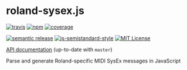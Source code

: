 # roland-sysex.js
[![travis][travis-image]][travis-url]
[![npm][npm-image]][npm-url]
[![coverage][coverage-image]][coverage-url]

[![semantic release][semantic-release-image]][semantic-release-url]
[![js-semistandard-style][semistandard-image]][semistandard-url]
[![MIT License][license-image]][license-url]

[API documentation][doc-url] (up-to-date with `master`)

Parse and generate Roland-specific MIDI SysEx messages in JavaScript

[travis-image]: https://img.shields.io/travis/motiz88/https://github.com/motiz88/roland-sysex.js.git.svg?style=flat-square
[travis-url]: https://travis-ci.org/motiz88/https://github.com/motiz88/roland-sysex.js.git
[npm-image]: https://img.shields.io/npm/v/https://github.com/motiz88/roland-sysex.js.git.svg?style=flat-square
[npm-url]: https://npmjs.org/package/https://github.com/motiz88/roland-sysex.js.git
[semantic-release-image]: https://img.shields.io/badge/%20%20%F0%9F%93%A6%F0%9F%9A%80-semantic--release-e10079.svg?style=flat-square
[semantic-release-url]: https://github.com/semantic-release/semantic-release
[license-image]: http://img.shields.io/badge/license-MIT-brightgreen.svg?style=flat-square
[license-url]: http://motiz88.mit-license.org/
[semistandard-image]: https://img.shields.io/badge/code%20style-semistandard-brightgreen.svg?style=flat-square
[semistandard-url]: https://github.com/Flet/semistandard
[coverage-image]: https://img.shields.io/coveralls/motiz88/https://github.com/motiz88/roland-sysex.js.git.svg?style=flat-square
[coverage-url]: https://coveralls.io/github/motiz88/https://github.com/motiz88/roland-sysex.js.git?branch=master
[doc-url]: http://motiz88.github.io/https://github.com/motiz88/roland-sysex.js.git/
